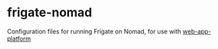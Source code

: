 # frigate-nomad
Configuration files for running Frigate on Nomad, for use with [web-app-platform](https://github.com/RoboJackets/web-app-platform)
